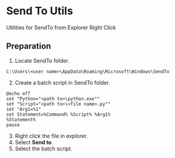 # Send To Utils
Utilities for SendTo from Explorer Right Click

## Preparation
1. Locate SendTo folder.
```
C:\Users\<user name>\AppData\Roaming\Microsoft\Windows\SendTo
```
2. Create a batch script in SendTo folder.
```
@echo off
set "Python="<path to>\python.exe""
set "Script="<path to>\<file name>.py""
set "Arg1=%1"
set Statement=%Command% %Script% %Arg1%
%Statement%
pause
```
3. Right click the file in explorer.
4. Select **Send to**.
5. Select the batch script.
